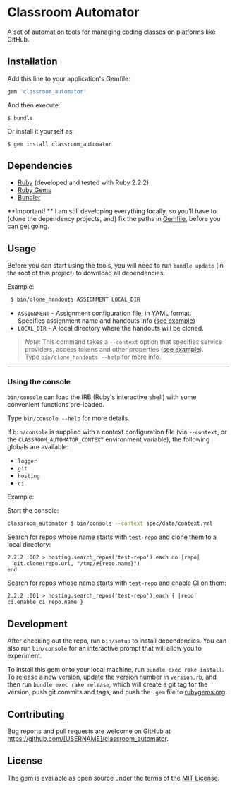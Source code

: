 # Classroom Automator

A set of automation tools for managing coding classes on platforms like GitHub.

## Installation

Add this line to your application's Gemfile:

```ruby
gem 'classroom_automator'
```

And then execute:

    $ bundle

Or install it yourself as:

    $ gem install classroom_automator

## Dependencies

 * [Ruby](https://www.ruby-lang.org/en/downloads/) (developed and tested with Ruby 2.2.2)
 * [Ruby Gems](https://rubygems.org/pages/download)
 * [Bundler](http://bundler.io/)


**Important! ** I am still developing everything locally, so you'll have to (clone the dependency projects, and) fix the paths in [Gemfile](Gemfile), before you can get going.



## Usage

Before you can start using the tools, you will need to run `bundle update` (in the root of this project) to download all dependencies.



Example:

```sh
 $ bin/clone_handouts ASSIGNMENT LOCAL_DIR
```

 * `ASSIGNMENT` - Assignment configuration file, in YAML format.       
   Specifies assignment name and handouts info ([see example](spec/data/assignment.yml))
 * `LOCAL_DIR` - A local directory where the handouts will be cloned.

 > _Note:_ This command takes a `--context` option that specifies service
 > providers, access tokens and other properties ([see example](spec/data/context.yml)).              
 > Type `bin/clone_handouts --help` for more info.

----

### Using the console

`bin/console` can load the IRB (Ruby's interactive shell) with some convenient functions pre-loaded.

Type `bin/console --help` for more details.

If `bin/console` is supplied with a context configuration file (via `--context`, or the `CLASSROOM_AUTOMATOR_CONTEXT` environment variable), the following globals are available:

 * `logger`
 * `git`
 * `hosting`
 * `ci`


Example:

Start the console:

```sh
classroom_automator $ bin/console --context spec/data/context.yml
```

Search for repos whose name starts with `test-repo` and clone them to a local directory:

```
2.2.2 :002 > hosting.search_repos('test-repo').each do |repo|
  git.clone(repo.url, "/tmp/#{repo.name}")
end
```

Search for repos whose name starts with `test-repo` and enable CI on them:

```
2.2.2 :001 > hosting.search_repos('test-repo').each { |repo| ci.enable_ci repo.name }
```

## Development

After checking out the repo, run `bin/setup` to install dependencies. You can also run `bin/console` for an interactive prompt that will allow you to experiment.

To install this gem onto your local machine, run `bundle exec rake install`. To release a new version, update the version number in `version.rb`, and then run `bundle exec rake release`, which will create a git tag for the version, push git commits and tags, and push the `.gem` file to [rubygems.org](https://rubygems.org).

## Contributing

Bug reports and pull requests are welcome on GitHub at https://github.com/[USERNAME]/classroom_automator.


## License

The gem is available as open source under the terms of the [MIT License](http://opensource.org/licenses/MIT).

